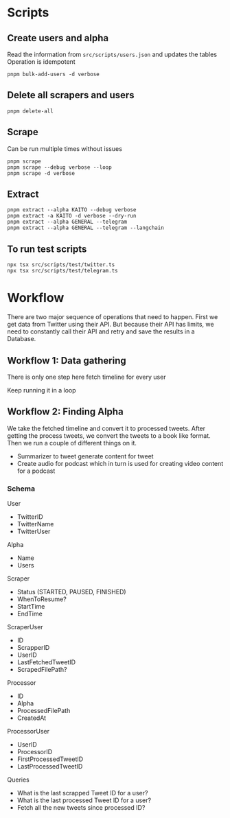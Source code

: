 # Scripts

## Create users and alpha

Read the information from `src/scripts/users.json` and updates the tables
Operation is idempotent

```
pnpm bulk-add-users -d verbose
```

## Delete all scrapers and users

```
pnpm delete-all
```

## Scrape

Can be run multiple times without issues

```
pnpm scrape
pnpm scrape --debug verbose --loop
pnpm scrape -d verbose
```

## Extract

```
pnpm extract --alpha KAITO --debug verbose
pnpm extract -a KAITO -d verbose --dry-run
pnpm extract --alpha GENERAL --telegram
pnpm extract --alpha GENERAL --telegram --langchain
```

## To run test scripts

```
npx tsx src/scripts/test/twitter.ts
npx tsx src/scripts/test/telegram.ts
```

# Workflow

There are two major sequence of operations that need to happen. First we get data from Twitter using their API. But because their API has limits, we need to constantly call their API and retry and save the results in a Database.

## Workflow 1: Data gathering

There is only one step here fetch timeline for every user

Keep running it in a loop

## Workflow 2: Finding Alpha

We take the fetched timeline and convert it to processed tweets.
After getting the process tweets, we convert the tweets to a book like format. Then we run a couple of different things on it.

- Summarizer to tweet generate content for tweet
- Create audio for podcast which in turn is used for creating video content for a podcast

### Schema

User

- TwitterID
- TwitterName
- TwitterUser

Alpha

- Name
- Users

Scraper

- Status (STARTED, PAUSED, FINISHED)
- WhenToResume?
- StartTime
- EndTime

ScraperUser

- ID
- ScrapperID
- UserID
- LastFetchedTweetID
- ScrapedFilePath?

Processor

- ID
- Alpha
- ProcessedFilePath
- CreatedAt

ProcessorUser

- UserID
- ProcessorID
- FirstProcessedTweetID
- LastProcessedTweetID

Queries

- What is the last scrapped Tweet ID for a user?
- What is the last processed Tweet ID for a user?
- Fetch all the new tweets since processed ID?
